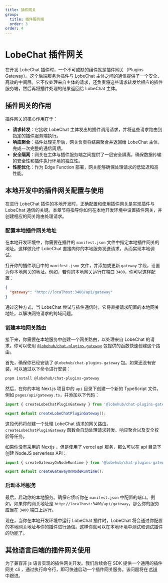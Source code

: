 ```yaml
---
title: 插件网关
group:
  title: 插件服务端
  order: 3
order: 4
---
```


# LobeChat 插件网关

在开发 LobeChat 插件时，一个不可或缺的组件就是插件网关（Plugins Gateway）。这个后端服务为插件与 LobeChat 主体之间的通信提供了一个安全、高效的中间层。它不仅处理来自主体的请求，还负责将这些请求转发给相应的插件服务端，然后再将插件处理的结果返回给 LobeChat 主体。

## 插件网关的作用

插件网关的核心作用在于：

- **请求转发**：它接收 LobeChat 主体发出的插件调用请求，并将这些请求路由到指定的插件服务端执行。
- **响应聚合**：插件处理完毕后，网关负责将结果聚合并返回给 LobeChat 主体，完成一次完整的通信周期。
- **安全隔离**：网关在主体与插件服务端之间提供了一层安全隔离，确保数据传输的安全性和插件执行环境的独立性。
- **性能优化**：作为 Edge Function 部署，网关能够确保处理请求的低延迟和高性能。

## 本地开发中的插件网关配置与使用

在进行 LobeChat 插件的本地开发时，正确配置和使用插件网关是实现插件与 LobeChat 通信的关键。本章节将指导你如何在本地开发环境中设置插件网关，并创建相应的网关路由处理请求。

### 配置本地插件网关地址

在本地开发环境中，你需要在插件的 `manifest.json` 文件中指定本地插件网关的地址。这样做允许 LobeChat 直接向你的本地服务发送请求，从而实现本地调试。

打开你的插件项目中的 `manifest.json` 文件，并添加或更新 `gateway` 字段，设置为你本地网关的地址。例如，若你的本地网关运行在端口 `3400`，你可以这样配置：

```json
{
  "gateway": "http://localhost:3400/api/gateway"
}
```

通过这种方式，当 LobeChat 尝试与插件通信时，它将直接请求配置的本地网关地址。以解决网络请求的跨域问题。

### 创建本地网关路由

接下来，你需要在本地服务中创建一个网关路由，以处理来自 LobeChat 的请求。你可以使用 [`@lobehub/chat-plugins-gateway`](https://github.com/lobehub/chat-plugins-gateway) 包提供的函数快速创建这个路由。

首先，确保你已经安装了 `@lobehub/chat-plugins-gateway` 包。如果还没有安装，可以通过以下命令进行安装：

```sh
pnpm install @lobehub/chat-plugins-gateway
```

然后，在你的本地 Next.js 项目中的 `api` 目录下创建一个新的 TypeScript 文件，例如 `pages/api/gateway.ts`，并添加以下代码：

```ts
import { createLobeChatPluginGateway } from '@lobehub/chat-plugins-gateway';

export default createLobeChatPluginGateway();
```

这段代码将创建一个处理 LobeChat 请求的网关路由。`createLobeChatPluginGateway` 函数会自动处理请求转发、响应聚合以及安全校验等任务。

如果你没有采用的 Nextjs ，但是使用了 vercel api 服务，那么可以在 api 目录下创建 NodeJS serverless API：

```ts
import { createGatewayOnNodeRuntime } from '@lobehub/chat-plugins-gateway';

export default createGatewayOnNodeRuntime();
```

### 启动本地服务

最后，启动你的本地服务。确保它侦听你在 `manifest.json` 中配置的端口。例如，如果你的网关地址是 `http://localhost:3400/api/gateway`，那么你的服务应当在 `3400` 端口上运行。

现在，当你在本地开发环境中运行 LobeChat 插件时，LobeChat 将会通过你配置的本地网关地址与你的插件进行通信。这样你就可以在本地环境中测试和调试插件的功能了。

## 其他语言后端的插件网关使用

为了兼容非 js 语言实现的插件网关开发。我们后续会在 SDK 提供一个通用的插件网关 cli ，通过执行命令行，即可快速启动一个插件网关服务。该问题将在 [#38](https://github.com/lobehub/chat-plugin-sdk/issues/38) 中跟进。
